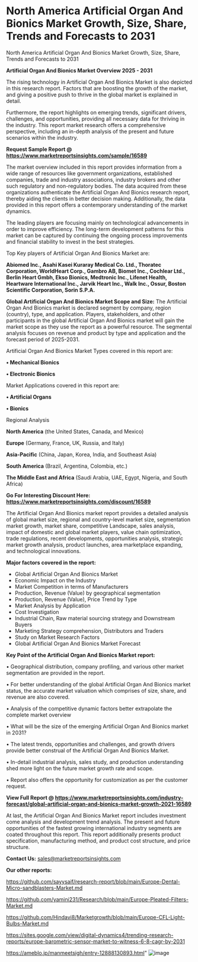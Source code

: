 # North America Artificial Organ And Bionics Market Growth, Size, Share, Trends and Forecasts to 2031
North America Artificial Organ And Bionics Market Growth, Size, Share, Trends and Forecasts to 2031

<Strong> Artificial Organ And Bionics Market Overview 2025 - 2031</strong>

The rising technology in Artificial Organ And Bionics Market is also depicted in this research report. Factors that are boosting the growth of the market, and giving a positive push to thrive in the global market is explained in detail.

Furthermore, the report highlights on emerging trends, significant drivers, challenges, and opportunities, providing all necessary data for thriving in the industry. This report market research offers a comprehensive perspective, including an in-depth analysis of the present and future scenarios within the industry.

<strong>Request Sample Report @ <a href=https://www.marketreportsinsights.com/sample/16589>https://www.marketreportsinsights.com/sample/16589</a></strong>

The market overview included in this report provides information from a wide range of resources like government organizations, established companies, trade and industry associations, industry brokers and other such regulatory and non-regulatory bodies. The data acquired from these organizations authenticate the Artificial Organ And Bionics research report, thereby aiding the clients in better decision making. Additionally, the data provided in this report offers a contemporary understanding of the market dynamics.

The leading players are focusing mainly on technological advancements in order to improve efficiency. The long-term development patterns for this market can be captured by continuing the ongoing process improvements and financial stability to invest in the best strategies.

Top Key players of Artificial Organ And Bionics Market are:

<strong>Abiomed Inc., Asahi Kasei Kuraray Medical Co. Ltd., Thoratec Corporation, WorldHeart Corp., Gambro AB, Biomet Inc., Cochlear Ltd., Berlin Heart Gmbh, Ekso Bionics, Medtronic Inc., Lifenet Health, Heartware International Inc., Jarvik Heart Inc., Walk Inc., Ossur, Boston Scientific Corporation, Sorin S.P.A.</strong>

<strong><b>Global Artificial Organ And Bionics Market Scope and Size:</b></strong>
The Artificial Organ And Bionics market is declared segment by company, region (country), type, and application. Players, stakeholders, and other participants in the global Artificial Organ And Bionics market will gain the market scope as they use the report as a powerful resource. The segmental analysis focuses on revenue and product by type and application and the forecast period of 2025-2031.

Artificial Organ And Bionics Market Types covered in this report are:

<strong>• Mechanical Bionics

• Electronic Bionics</strong>

Market Applications covered in this report are:

<strong>• Artificial Organs

• Bionics</strong> 

Regional Analysis

<strong>North America</strong> (the United States, Canada, and Mexico)

<strong>Europe</strong> (Germany, France, UK, Russia, and Italy)

<strong>Asia-Pacific</strong> (China, Japan, Korea, India, and Southeast Asia)

<strong>South America</strong> (Brazil, Argentina, Colombia, etc.)

<strong>The Middle East and Africa</strong> (Saudi Arabia, UAE, Egypt, Nigeria, and South Africa)

<strong>Go For Interesting Discount Here: <a href=https://www.marketreportsinsights.com/discount/16589>https://www.marketreportsinsights.com/discount/16589</a></strong>

The Artificial Organ And Bionics market report provides a detailed analysis of global market size, regional and country-level market size, segmentation market growth, market share, competitive Landscape, sales analysis, impact of domestic and global market players, value chain optimization, trade regulations, recent developments, opportunities analysis, strategic market growth analysis, product launches, area marketplace expanding, and technological innovations.

<strong><b>Major factors covered in the report:</b></strong>
<ul>
  <li>Global Artificial Organ And Bionics Market </li>
  <li>Economic Impact on the Industry</li>
  <li>Market Competition in terms of Manufacturers</li>
  <li>Production, Revenue (Value) by geographical segmentation</li>
  <li>Production, Revenue (Value), Price Trend by Type</li>
  <li>Market Analysis by Application</li>
  <li>Cost Investigation</li>
  <li>Industrial Chain, Raw material sourcing strategy and Downstream Buyers</li>
  <li>Marketing Strategy comprehension, Distributors and Traders</li>
  <li>Study on Market Research Factors</li>
  <li>Global Artificial Organ And Bionics Market Forecast</li>
</ul>

<strong><b>Key Point of the Artificial Organ And Bionics Market report:</b></strong>

• Geographical distribution, company profiling, and various other market segmentation are provided in the report.

• For better understanding of the global Artificial Organ And Bionics market status, the accurate market valuation which comprises of size, share, and revenue are also covered.

• Analysis of the competitive dynamic factors better extrapolate the complete market overview

• What will be the size of the emerging Artificial Organ And Bionics market in 2031?

• The latest trends, opportunities and challenges, and growth drivers provide better construal of the Artificial Organ And Bionics Market.

• In-detail industrial analysis, sales study, and production understanding shed more light on the future market growth rate and scope.

• Report also offers the opportunity for customization as per the customer request.

<strong><b>View Full Report @ <a href=https://www.marketreportsinsights.com/industry-forecast/global-artificial-organ-and-bionics-market-growth-2021-16589>https://www.marketreportsinsights.com/industry-forecast/global-artificial-organ-and-bionics-market-growth-2021-16589</a></b></strong>


At last, the Artificial Organ And Bionics Market report includes investment come analysis and development trend analysis. The present and future opportunities of the fastest growing international industry segments are coated throughout this report. This report additionally presents product specification, manufacturing method, and product cost structure, and price structure.

<strong>Contact Us:</strong>
sales@marketreportsinsights.com

<strong>Our other reports:</strong>

<a href=https://github.com/sayysaif/research-report/blob/main/Europe-Dental-Micro-sandblasters-Market.md>https://github.com/sayysaif/research-report/blob/main/Europe-Dental-Micro-sandblasters-Market.md</a>

<a href=https://github.com/yamini231/Research/blob/main/Europe-Pleated-Filters-Market.md>https://github.com/yamini231/Research/blob/main/Europe-Pleated-Filters-Market.md</a>

<a href=https://github.com/Hindavi8/Marketgrowth/blob/main/Europe-CFL-Light-Bulbs-Market.md>https://github.com/Hindavi8/Marketgrowth/blob/main/Europe-CFL-Light-Bulbs-Market.md</a>

<a href=https://sites.google.com/view/digital-dynamics4/trending-research-reports/europe-barometric-sensor-market-to-witness-6-8-cagr-by-2031>https://sites.google.com/view/digital-dynamics4/trending-research-reports/europe-barometric-sensor-market-to-witness-6-8-cagr-by-2031</a>

<a href=https://ameblo.jp/manmeetsigh/entry-12888130893.html>https://ameblo.jp/manmeetsigh/entry-12888130893.html</a>"
![image](https://github.com/user-attachments/assets/0928a040-b393-4938-b666-0f36ff5f1f56)
